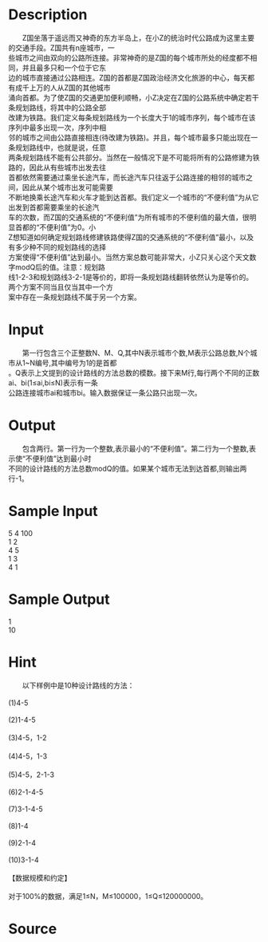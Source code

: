 
# Description

<div class="content"><p>　　Z国坐落于遥远而又神奇的东方半岛上，在小Z的统治时代公路成为这里主要的交通手段。Z国共有n座城市，一<br/>
些城市之间由双向的公路所连接。非常神奇的是Z国的每个城市所处的经度都不相同，并且最多只和一个位于它东<br/>
边的城市直接通过公路相连。Z国的首都是Z国政治经济文化旅游的中心，每天都有成千上万的人从Z国的其他城市<br/>
涌向首都。为了使Z国的交通更加便利顺畅，小Z决定在Z国的公路系统中确定若干条规划路线，将其中的公路全部<br/>
改建为铁路。我们定义每条规划路线为一个长度大于1的城市序列，每个城市在该序列中最多出现一次，序列中相<br/>
邻的城市之间由公路直接相连(待改建为铁路)。并且，每个城市最多只能出现在一条规划路线中，也就是说，任意<br/>
两条规划路线不能有公共部分。当然在一般情况下是不可能将所有的公路修建为铁路的，因此从有些城市出发去往<br/>
首都依然需要通过乘坐长途汽车，而长途汽车只往返于公路连接的相邻的城市之间，因此从某个城市出发可能需要<br/>
不断地换乘长途汽车和火车才能到达首都。我们定义一个城市的“不便利值”为从它出发到首都需要乘坐的长途汽<br/>
车的次数，而Z国的交通系统的“不便利值”为所有城市的不便利值的最大值，很明显首都的“不便利值”为0。小<br/>
Z想知道如何确定规划路线修建铁路使得Z国的交通系统的“不便利值”最小，以及有多少种不同的规划路线的选择<br/>
方案使得“不便利值”达到最小。当然方案总数可能非常大，小Z只关心这个天文数字modQ后的值。注意：规划路<br/>
线1-2-3和规划路线3-2-1是等价的，即将一条规划路线翻转依然认为是等价的。两个方案不同当且仅当其中一个方<br/>
案中存在一条规划路线不属于另一个方案。</p></div>

# Input

<div class="content"><p>　　第一行包含三个正整数N、M、Q,其中N表示城市个数,M表示公路总数,N个城市从1~N编号,其中编号为1的是首都<br/>
。Q表示上文提到的设计路线的方法总数的模数。接下来M行,每行两个不同的正数ai、bi(1≤ai,bi≤N)表示有一条<br/>
公路连接城市ai和城市bi。输入数据保证一条公路只出现一次。</p></div>

# Output

<div class="content"><p>　　包含两行。第一行为一个整数,表示最小的“不便利值”。第二行为一个整数,表示使“不便利值”达到最小时<br/>
不同的设计路线的方法总数modQ的值。如果某个城市无法到达首都,则输出两行-1。</p></div>

# Sample Input

<div class="content"><span class="sampledata">5 4 100<br/>
1 2<br/>
4 5<br/>
1 3<br/>
4 1</span></div>

# Sample Output

<div class="content"><span class="sampledata">1<br/>
10</span></div>

# Hint

<div class="content"><p></p><p>　　以下样例中是10种设计路线的方法：<br/><br/>
(1)4-5<br/><br/>
(2)1-4-5<br/><br/>
(3)4-5，1-2<br/><br/>
(4)4-5，1-3<br/><br/>
(5)4-5，2-1-3<br/><br/>
(6)2-1-4-5<br/><br/>
(7)3-1-4-5<br/><br/>
(8)1-4<br/><br/>
(9)2-1-4<br/><br/>
(10)3-1-4<br/><br/>
【数据规模和约定】<br/><br/>
对于100%的数据，满足1≤N，M≤100000，1≤Q≤120000000。</p><p></p></div>

# Source

<div class="content"><p><a href="problemset.php?search="></a></p></div>

